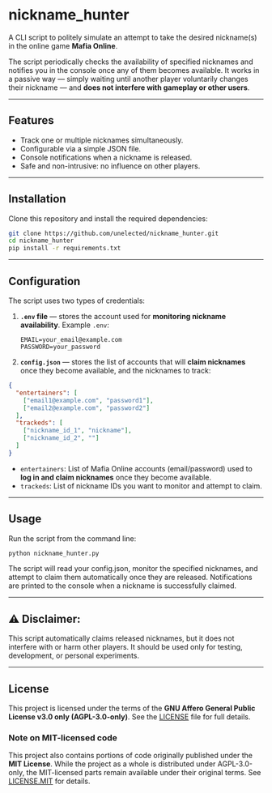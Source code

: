 
# nickname\_hunter

A CLI script to politely simulate an attempt to take the desired nickname(s) in the online game **Mafia Online**.

The script periodically checks the availability of specified nicknames and notifies you in the console once any of them becomes available.
It works in a passive way — simply waiting until another player voluntarily changes their nickname — and **does not interfere with gameplay or other users**.

---

## Features

* Track one or multiple nicknames simultaneously.
* Configurable via a simple JSON file.
* Console notifications when a nickname is released.
* Safe and non-intrusive: no influence on other players.

---

## Installation

Clone this repository and install the required dependencies:

```bash
git clone https://github.com/unelected/nickname_hunter.git
cd nickname_hunter
pip install -r requirements.txt
```

---

## Configuration

The script uses two types of credentials:

1. **`.env` file** — stores the account used for **monitoring nickname availability**.
   Example `.env`:

   ```env
   EMAIL=your_email@example.com
   PASSWORD=your_password
   ```

2. **`config.json`** — stores the list of accounts that will **claim nicknames** once they become available, and the nicknames to track:

```json
{
  "entertainers": [
    ["email1@example.com", "password1"],
    ["email2@example.com", "password2"]
  ],
  "trackeds": [
    ["nickname_id_1", "nickname"],
    ["nickname_id_2", ""]
  ]
}
```

* `entertainers`: List of Mafia Online accounts (email/password) used to **log in and claim nicknames** once they become available.
* `trackeds`: List of nickname IDs you want to monitor and attempt to claim.

---

## Usage

Run the script from the command line:

```bash
python nickname_hunter.py
```
The script will read your config.json, monitor the specified nicknames,
and attempt to claim them automatically once they are released.
Notifications are printed to the console when a nickname is successfully claimed.

---

## ⚠️ Disclaimer:
This script automatically claims released nicknames, but it does not interfere with or harm other players.
It should be used only for testing, development, or personal experiments.

---

## License

This project is licensed under the terms of the **GNU Affero General Public License v3.0 only (AGPL-3.0-only)**.
See the [LICENSE](./LICENSE) file for full details.

### Note on MIT-licensed code

This project also contains portions of code originally published under the **MIT License**.
While the project as a whole is distributed under AGPL-3.0-only, the MIT-licensed parts remain available under their original terms.
See [LICENSE.MIT](./LICENSE.MIT) for details.
